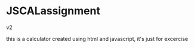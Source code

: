 JSCALassignment
===============

v2

this is a calculator created using html and javascript, it's just for excercise
